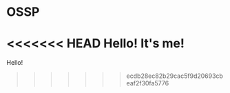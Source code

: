 # OSSP

<<<<<<< HEAD
Hello! It's me! 
=======
Hello!
>>>>>>> ecdb28ec82b29cac5f9d20693cbeaf2f30fa5776

